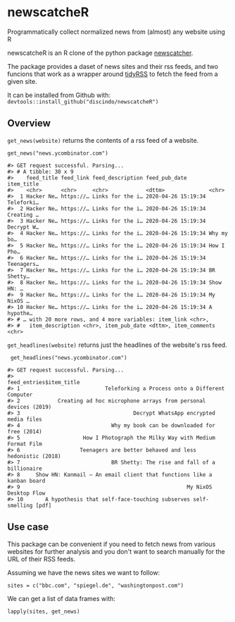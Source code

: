 # newscatcheR
Programmatically collect normalized news from (almost) any website using R

newscatcheR is an R clone of the python package [newscatcher](https://github.com/kotartemiy/newscatcher).  

The package provides a daset of news sites and their rss feeds, and two funcions that work as a wrapper around [tidyRSS](https://github.com/RobertMyles/tidyRSS) to fetch the feed from a given site.

It can be installed from Github with:
`devtools::install_github("discindo/newscatcheR")`

## Overview

`get_news(website)` returns the contents of a rss feed of a website. 

`get_news("news.ycombinator.com")`
```
#> GET request successful. Parsing...
#> # A tibble: 30 x 9
#>    feed_title feed_link feed_description feed_pub_date       item_title
#>    <chr>      <chr>     <chr>            <dttm>              <chr>     
#>  1 Hacker Ne… https://… Links for the i… 2020-04-26 15:19:34 Teleforki…
#>  2 Hacker Ne… https://… Links for the i… 2020-04-26 15:19:34 Creating …
#>  3 Hacker Ne… https://… Links for the i… 2020-04-26 15:19:34 Decrypt W…
#>  4 Hacker Ne… https://… Links for the i… 2020-04-26 15:19:34 Why my bo…
#>  5 Hacker Ne… https://… Links for the i… 2020-04-26 15:19:34 How I Pho…
#>  6 Hacker Ne… https://… Links for the i… 2020-04-26 15:19:34 Teenagers…
#>  7 Hacker Ne… https://… Links for the i… 2020-04-26 15:19:34 BR Shetty…
#>  8 Hacker Ne… https://… Links for the i… 2020-04-26 15:19:34 Show HN: …
#>  9 Hacker Ne… https://… Links for the i… 2020-04-26 15:19:34 My NixOS …
#> 10 Hacker Ne… https://… Links for the i… 2020-04-26 15:19:34 A hypothe…
#> # … with 20 more rows, and 4 more variables: item_link <chr>,
#> #   item_description <chr>, item_pub_date <dttm>, item_comments <chr>
```
`get_headlines(website)` returns just the headlines of the website's rss feed.

` get_headlines("news.ycombinator.com")`
```
#> GET request successful. Parsing...
#>                                                     feed_entries$item_title
#> 1                           Teleforking a Process onto a Different Computer
#> 2            Creating ad hoc microphone arrays from personal devices (2019)
#> 3                                    Decrypt WhatsApp encrypted media files
#> 4                             Why my book can be downloaded for free (2014)
#> 5                    How I Photograph the Milky Way with Medium Format Film
#> 6                   Teenagers are better behaved and less hedonistic (2018)
#> 7                             BR Shetty: The rise and fall of a billionaire
#> 8     Show HN: Kanmail – An email client that functions like a kanban board
#> 9                                                     My NixOS Desktop Flow
#> 10       A hypothesis that self-face-touching subserves self-smelling [pdf]
```
## Use case

This package can be convenient if you need to fetch news from various websites for further analysis and you don't want to search manually for the URL of their RSS feeds.

Assuming we have the news sites we want to follow:

`sites = c("bbc.com", "spiegel.de", "washingtonpost.com")`

We can get a list of data frames with:

 `lapply(sites, get_news)`
